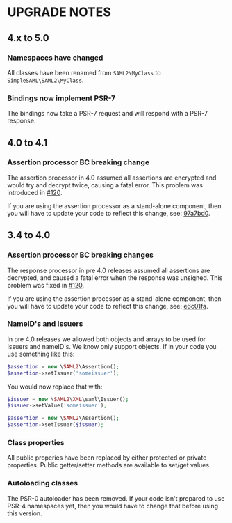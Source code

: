 # UPGRADE NOTES

## 4.x to 5.0

### Namespaces have changed

All classes have been renamed from `SAML2\MyClass` to `SimpleSAML\SAML2\MyClass`.

### Bindings now implement PSR-7

The bindings now take a PSR-7 request and will respond with a PSR-7 response.

## 4.0 to 4.1

### Assertion processor BC breaking change

The assertion processor in 4.0 assumed all assertions are encrypted and would try and decrypt twice, causing a fatal error.
This problem was introduced in [#120](https://github.com/simplesamlphp/saml2/pull/120).

If you are using the assertion processor as a stand-alone component, then you will have to update your code to reflect this
change, see: [97a7bd0](https://github.com/simplesamlphp/saml2/commit/97a7bd0be4865617048e1ea92aa0b55df488fe4a).

## 3.4 to 4.0

### Assertion processor BC breaking changes

The response processor in pre 4.0 releases assumed all assertions are decrypted, and caused a fatal error when the response was unsigned.
This problem was fixed in [#120](https://github.com/simplesamlphp/saml2/pull/120).

If you are using the assertion processor as a stand-alone component, then you will have to update your code to reflect this
change, see: [e6c01fa](https://github.com/simplesamlphp/saml2/commit/e6c01fa9b0e815682e24916f03a84d245480c4a0).

### NameID's and Issuers

In pre 4.0 releases we allowed both objects and arrays to be used for Issuers and nameID's. We know only support objects.
If in your code you use something like this:

```php
$assertion = new \SAML2\Assertion();
$assertion->setIssuer('someissuer');
```

You would now replace that with:

```php
$issuer = new \SAML2\XML\saml\Issuer();
$issuer->setValue('someissuer');

$assertion = new \SAML2\Assertion();
$assertion->setIssuer($issuer);
```

### Class properties

All public properies have been replaced by either protected or private properties.
Public getter/setter methods are available to set/get values.

### Autoloading classes

The PSR-0 autoloader has been removed. If your code isn't prepared to use PSR-4 namespaces yet, then you would have to change that before using this version.
